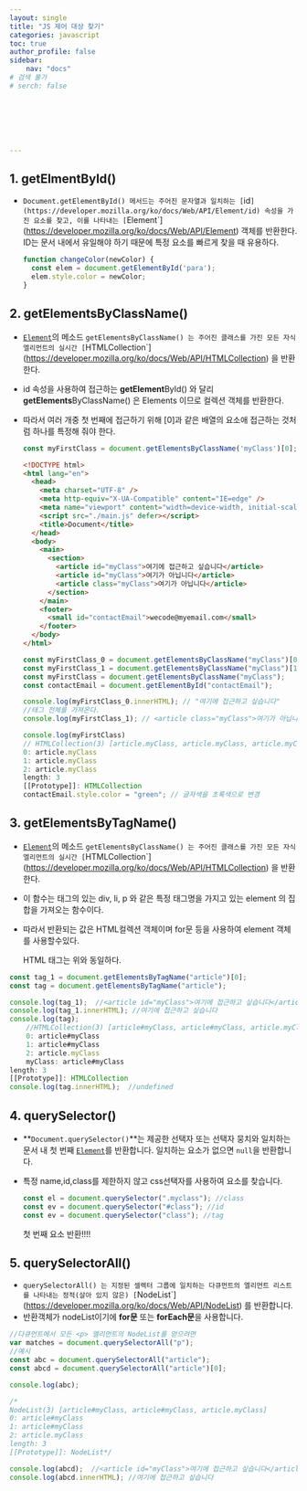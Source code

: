 ```yaml
---
layout: single
title: "JS 제어 대상 찾기"
categories: javascript
toc: true
author_profile: false
sidebar:
    nav: "docs"
# 검색 불가
# serch: false 







---
```




## 1. getElmentById()

- `Document.getElementById() 메서드는 주어진 문자열과 일치하는 [`id`](https://developer.mozilla.org/ko/docs/Web/API/Element/id) 속성을 가진 요소를 찾고, 이를 나타내는 [`Element`](https://developer.mozilla.org/ko/docs/Web/API/Element) 객체를 반환한다. ID는 문서 내에서 유일해야 하기 때문에 특정 요소를 빠르게 찾을 때 유용하다.

  ```javascript
  function changeColor(newColor) {
    const elem = document.getElementById('para');
    elem.style.color = newColor;
  }
  ```

## 2. getElementsByClassName()

- [`Element`](https://developer.mozilla.org/ko/docs/Web/API/Element)의 메소드 `getElementsByClassName() 는 주어진 클래스를 가진 모든 자식 엘리먼트의 실시간 [`HTMLCollection`](https://developer.mozilla.org/ko/docs/Web/API/HTMLCollection) 을 반환한다.

- id 속성을 사용하여 접근하는 **getElement**ById() 와 달리 **getElements**ByClassName() 은 Elements 이므로 컬렉션 객체를 반환한다.

- 따라서 여러 개중 첫 번째에 접근하기 위해 [0]과 같은 배열의 요소애 접근하는 것처럼 하나를 특정해 줘야 한다.

  ```javascript
  const myFirstClass = document.getElementsByClassName('myClass')[0];
  ```

  ```html
  <!DOCTYPE html>
  <html lang="en">
    <head>
      <meta charset="UTF-8" />
      <meta http-equiv="X-UA-Compatible" content="IE=edge" />
      <meta name="viewport" content="width=device-width, initial-scale=1.0" />
      <script src="./main.js" defer></script>
      <title>Document</title>
    </head>
    <body>
      <main>
        <section>
          <article id="myClass">여기에 접근하고 싶습니다</article>
          <article id="myClass">여기가 아닙니다</article>
          <article class="myClass">여기가 아닙니다</article>
        </section>
      </main>
      <footer>
        <small id="contactEmail">wecode@myemail.com</small>
      </footer>
    </body>
  </html>
  
  ```

  ```javascript
  const myFirstClass_0 = document.getElementsByClassName("myClass")[0];
  const myFirstClass_1 = document.getElementsByClassName("myClass")[1];
  const myFirstClass = document.getElementsByClassName("myClass");
  const contactEmail = document.getElementById("contactEmail");
  
  console.log(myFirstClass_0.innerHTML); // "여기에 접근하고 싶습니다"
  //태그 전체를 가져온다.
  console.log(myFirstClass_1); // <article class="myClass">여기가 아닙니다</article>
  
  console.log(myFirstClass)
  // HTMLCollection(3) [article.myClass, article.myClass, article.myClass]
  0: article.myClass
  1: article.myClass
  2: article.myClass
  length: 3
  [[Prototype]]: HTMLCollection
  contactEmail.style.color = "green"; // 글자색을 초록색으로 변경
  
  ```

## 3. getElementsByTagName()

- [`Element`](https://developer.mozilla.org/ko/docs/Web/API/Element)의 메소드 `getElementsByClassName() 는 주어진 클래스를 가진 모든 자식 엘리먼트의 실시간 [`HTMLCollection`](https://developer.mozilla.org/ko/docs/Web/API/HTMLCollection) 을 반환한다.

- 이 함수는 태그의 있는 div, li, p 와 같은 특정 태그명을 가지고 있는 element 의 집합을 가져오는 함수이다.

- 따라서 반환되는 값은 HTML컬렉션 객체이며 for문 등을 사용하여 element 객체를 사용할수있다.

  

  HTML 태그는 위와 동일하다.

```javascript
const tag_1 = document.getElementsByTagName("article")[0];
const tag = document.getElementsByTagName("article");

console.log(tag_1);  //<article id="myClass">여기에 접근하고 싶습니다</article>
console.log(tag_1.innerHTML); //여기에 접근하고 싶습니다
console.log(tag);  
    //HTMLCollection(3) [article#myClass, article#myClass, article.myClass, myClass: article#myClass]
    0: article#myClass
    1: article#myClass
    2: article.myClass
    myClass: article#myClass
length: 3
[[Prototype]]: HTMLCollection
console.log(tag.innerHTML);  //undefined

```



## 4. querySelector()

- **`Document.querySelector()`**는 제공한 선택자 또는 선택자 뭉치와 일치하는 문서 내 첫 번째 [`Element`](https://developer.mozilla.org/ko/docs/Web/API/Element)를 반환합니다. 일치하는 요소가 없으면 `null`을 반환합니다.

- 특정 name,id,class를 제한하지 않고 css선택자를 사용하여 요소를 찾습니다.

  ```javascript
  const el = document.querySelector(".myclass"); //class
  const ev = document.querySelector("#class"); //id
  const ev = document.querySelector("class"); //tag
  ```

  첫 번째 요소 반환!!!!

## 5. querySelectorAll()

- `querySelectorAll() 는 지정된 셀렉터 그룹에 일치하는 다큐먼트의 엘리먼트 리스트를 나타내는 정적(살아 있지 않은) [`NodeList`](https://developer.mozilla.org/ko/docs/Web/API/NodeList) 를 반환합니다. 
- 반환객체가 nodeList이기에 **for문** 또는 **forEach문**을 사용합니다.

```javascript
//다큐먼트에서 모든 <p> 엘리먼트의 NodeList를 얻으려면
var matches = document.querySelectorAll("p");
//예시
const abc = document.querySelectorAll("article");
const abcd = document.querySelectorAll("article")[0];

console.log(abc);

/*
NodeList(3) [article#myClass, article#myClass, article.myClass]
0: article#myClass
1: article#myClass
2: article.myClass
length: 3
[[Prototype]]: NodeList*/

console.log(abcd);  //<article id="myClass">여기에 접근하고 싶습니다</article>
console.log(abcd.innerHTML); //여기에 접근하고 싶습니다
```

